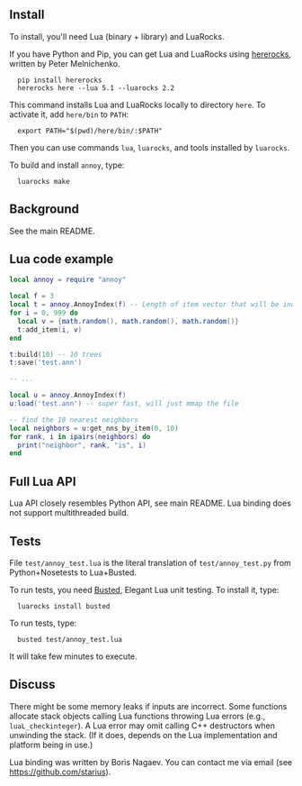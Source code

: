 Install
-------

To install, you'll need Lua (binary + library) and LuaRocks.

If you have Python and Pip, you can get Lua and LuaRocks
using [hererocks](https://github.com/mpeterv/hererocks/),
written by Peter Melnichenko.

```
  pip install hererocks
  hererocks here --lua 5.1 --luarocks 2.2
```

This command installs Lua and LuaRocks locally to directory `here`.
To activate it, add `here/bin` to `PATH`:

```
  export PATH="$(pwd)/here/bin/:$PATH"
```

Then you can use commands `lua`, `luarocks`,
and tools installed by `luarocks`.

To build and install `annoy`, type:

```
  luarocks make
```

Background
----------

See the main README.

Lua code example
----------------

```lua
local annoy = require "annoy"

local f = 3
local t = annoy.AnnoyIndex(f) -- Length of item vector that will be indexed
for i = 0, 999 do
  local v = {math.random(), math.random(), math.random()}
  t:add_item(i, v)
end

t:build(10) -- 10 trees
t:save('test.ann')

-- ...

local u = annoy.AnnoyIndex(f)
u:load('test.ann') -- super fast, will just mmap the file

-- find the 10 nearest neighbors
local neighbors = u:get_nns_by_item(0, 10)
for rank, i in ipairs(neighbors) do
  print("neighbor", rank, "is", i)
end
```

Full Lua API
------------

Lua API closely resembles Python API, see main README. Lua binding does not support multithreaded build.


Tests
-------

File `test/annoy_test.lua` is the literal translation of
`test/annoy_test.py` from Python+Nosetests to Lua+Busted.

To run tests, you need [Busted](http://olivinelabs.com/busted/),
Elegant Lua unit testing. To install it, type:

```
  luarocks install busted
```

To run tests, type:

```
  busted test/annoy_test.lua
```

It will take few minutes to execute.

Discuss
-------

There might be some memory leaks if inputs are incorrect.
Some functions allocate stack objects calling Lua functions throwing
Lua errors (e.g., `luaL_checkinteger`). A Lua error may omit calling
C++ destructors when unwinding the stack. (If it does, depends on
the Lua implementation and platform being in use.)

Lua binding was written by Boris Nagaev.
You can contact me via email (see https://github.com/starius).
